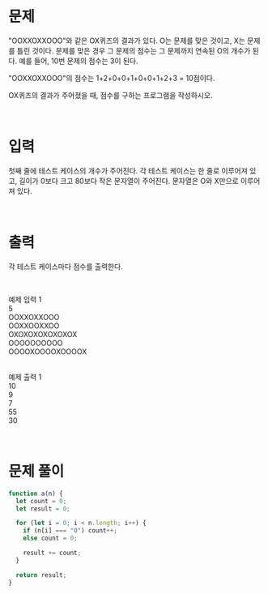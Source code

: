 # 문제

"OOXXOXXOOO"와 같은 OX퀴즈의 결과가 있다. O는 문제를 맞은 것이고, X는 문제를 틀린 것이다. 문제를 맞은 경우 그 문제의 점수는 그 문제까지 연속된 O의 개수가 된다. 예를 들어, 10번 문제의 점수는 3이 된다.

"OOXXOXXOOO"의 점수는 1+2+0+0+1+0+0+1+2+3 = 10점이다.

OX퀴즈의 결과가 주어졌을 때, 점수를 구하는 프로그램을 작성하시오.

<br />

# 입력

첫째 줄에 테스트 케이스의 개수가 주어진다. 각 테스트 케이스는 한 줄로 이루어져 있고, 길이가 0보다 크고 80보다 작은 문자열이 주어진다. 문자열은 O와 X만으로 이루어져 있다.

<br />

# 출력

각 테스트 케이스마다 점수를 출력한다.

<br />

예제 입력 1 <br />
5 <br />
OOXXOXXOOO <br />
OOXXOOXXOO <br />
OXOXOXOXOXOXOX <br />
OOOOOOOOOO <br />
OOOOXOOOOXOOOOX <br />
<br />

예제 출력 1 <br />
10 <br />
9 <br />
7 <br />
55 <br />
30 <br />

<br />

# 문제 풀이

```js
function a(n) {
  let count = 0;
  let result = 0;

  for (let i = 0; i < n.length; i++) {
    if (n[i] === "O") count++;
    else count = 0;

    result += count;
  }

  return result;
}
```
